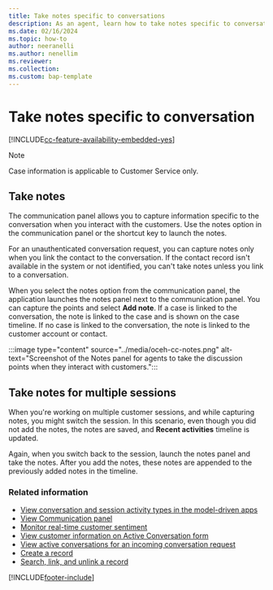 ```yaml
---
title: Take notes specific to conversations
description: As an agent, learn how to take notes specific to conversations when you are interacting with customers in Customer Service workspace.
ms.date: 02/16/2024
ms.topic: how-to
author: neeranelli
ms.author: nenellim
ms.reviewer:
ms.collection:
ms.custom: bap-template
---
```


# Take notes specific to conversation


[!INCLUDE[cc-feature-availability-embedded-yes](../../includes/cc-feature-availability-embedded-yes.md)]

> [!Note]
> Case information is applicable to Customer Service only.

## Take notes

The communication panel allows you to capture information specific to the conversation when you interact with the customers. Use the notes option in the communication panel or the shortcut key to launch the notes.

For an unauthenticated conversation request, you can capture notes only when you link the contact to the conversation. If the contact record isn't available in the system or not identified, you can't take notes unless you link to a conversation.

When you select the notes option from the communication panel, the application launches the notes panel next to the communication panel. You can capture the points and select **Add note**. If a case is linked to the conversation, the note is linked to the case and is shown on the case timeline. If no case is linked to the conversation, the note is linked to the customer account or contact.

:::image type="content" source="../media/oceh-cc-notes.png" alt-text="Screenshot of the Notes panel for agents to take the discussion points when they interact with customers.":::

## Take notes for multiple sessions

When you're working on multiple customer sessions, and while capturing notes, you might switch the session. In this scenario, even though you did not add the notes, the notes are saved, and **Recent activities** timeline is updated. 

Again, when you switch back to the session, launch the notes panel and take the notes. After you add the notes, these notes are appended to the previously added notes in the timeline.

### Related information

- [View conversation and session activity types in the model-driven apps](oc-view-activity-types.md)
- [View Communication panel](oc-conversation-control.md)
- [Monitor real-time customer sentiment](oc-monitor-real-time-customer-sentiment-sessions.md)
- [View customer information on Active Conversation form](oc-customer-summary.md)
- [View active conversations for an incoming conversation request](oc-view-customer-summary-incoming-conversation-request.md)
- [Create a record](oc-create-record.md)
- [Search, link, and unlink a record](oc-search-link-unlink-record.md)


[!INCLUDE[footer-include](../../includes/footer-banner.md)]
